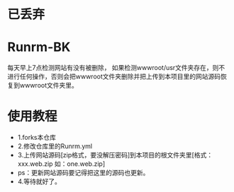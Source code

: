 # 已丢弃
# Runrm-BK
每天早上7点检测网站有没有被删除，
如果检测wwwroot/usr文件夹存在，则不进行任何操作，否则会把wwwroot文件夹删除并把上传到本项目里的网站源码恢复到wwwroot文件夹里。
# 使用教程
- 1.forks本仓库
- 2.修改仓库里的Runrm.yml
- 3.上传网站源码[zip格式，要没解压密码]到本项目的根文件夹里[格式：xxx.web.zip 如：one.web.zip]
- ps：更新网站源码要记得把这里的源码也更新。
- 4.等待就好了。 

